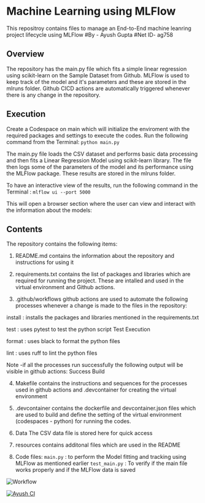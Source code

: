 # Machine Learning using MLFlow
This repositroy contains files to manage an End-to-End machine leanring project lifecycle using MLFlow
#By - Ayush Gupta
#Net ID- ag758

## Overview
The repository has the main.py file which fits a simple linear regression using scikit-learn on the Sample Dataset from Github.
MLFlow is used to keep track of the model and it's parameters and these are stored in the mlruns folder. Github CICD actions are automatically triggered whenever there is any change in the repository.

## Execution
Create a Codespace on main which will initialize the enviroment with the required packages and settings to execute the codes. Run the following command from the Terminal:
```python main.py```

The main.py file loads the CSV dataset and performs basic data processing and then fits a Linear Regression Model using scikit-learn library.
The file then logs some of the parameters of the model and its performance using the MLFlow package. These results are stored in the mlruns folder.

To have an interactive view of the results, run the following command in the Terminal :
```mlflow ui --port 5000```

This will open a browser section where the user can view and interact with the information about the models:


## Contents
The repository contains the following items:

1. README.md
contains the information about the repository and instructions for using it

2. requirements.txt
contains the list of packages and libraries which are required for running the project. These are intalled and used in the virtual environment and Github actions.

3. .github/workflows
github actions are used to automate the following processes whenever a change is made to the files in the repository:

install : installs the packages and libraries mentioned in the requirements.txt

test : uses pytest to test the python script Test Execution

format : uses black to format the python files

lint : uses ruff to lint the python files

Note -if all the processes run successfully the following output will be visible in github actions: Success Build

4. Makefile
contains the instructions and sequences for the processes used in github actions and .devcontainer for creating the virtual environment

5. .devcontainer
contains the dockerfile and devcontainer.json files which are used to build and define the setting of the virtual environment (codespaces - python) for running the codes.

6. Data
The CSV data file is stored here for quick access

7. resources
contains additonal files which are used in the README

8. Code files:
```main.py``` : to perform the Model fitting and tracking using MLFlow as mentioned earlier
```test_main.py``` : To verify if the main file works properly and if the MLFlow data is saved


![Workflow](https://github.com/ayushg245/IDS-706-Proj1/blob/main/GitHub.png)



[![Ayush CI](https://github.com/ayushg245/IDS-706-Proj1/actions/workflows/cicd.yml/badge.svg)](https://github.com/ayushg245/IDS-706-Proj1/actions/workflows/cicd.yml)

